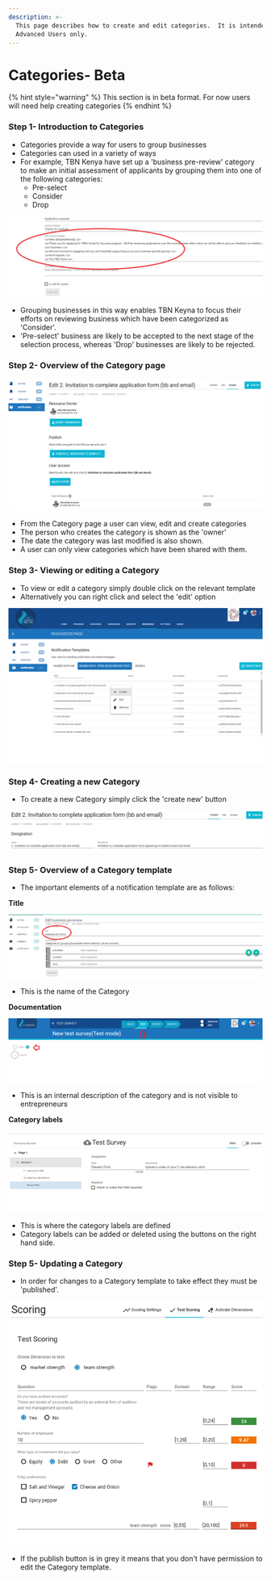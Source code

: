```yaml
---
description: >-
  This page describes how to create and edit categories.  It is intended for
  Advanced Users only.
---
```


# Categories- Beta

{% hint style="warning" %}
This section is in beta format.  For now users will need help creating categories
{% endhint %}

### Step 1- Introduction to Categories

* Categories provide a way for users to group businesses
* Categories can used in a variety of ways
* For example, TBN Kenya have set up a 'business pre-review' category to make an initial assessment of applicants by grouping them into one of the following categories:
  * Pre-select
  * Consider
  * Drop

![](../../../.gitbook/assets/image%20%28100%29.png)

* Grouping businesses in this way enables TBN Keyna to focus their efforts on reviewing business which have been categorized as 'Consider'.  
* 'Pre-select' business are likely to be accepted to the next stage of the selection process, whereas 'Drop' businesses are likely to be rejected. 

### Step 2- Overview of the Category page

![](../../../.gitbook/assets/image%20%2870%29.png)

* From the Category page a user can view, edit and create categories
* The person who creates the category is shown as the 'owner' 
* The date the category was last modified is also shown.
* A user can only view categories which have been shared with them.

### Step 3- Viewing or editing a Category

* To view or edit a category simply double click on the relevant template
* Alternatively you can right click and select the 'edit' option

![](../../../.gitbook/assets/image%20%28127%29.png)

### Step 4- Creating a new Category

* To create a new Category simply click the 'create new' button

![](../../../.gitbook/assets/image%20%28207%29.png)

### Step 5- Overview of a Category template

* The important elements of a notification template are as follows:

**Title** 

![](../../../.gitbook/assets/image%20%285%29.png)

* This is the name of the Category

**Documentation** 

![](../../../.gitbook/assets/image%20%28132%29.png)

* This is an internal description of the category and is not visible to entrepreneurs

**Category labels**

![](../../../.gitbook/assets/image%20%28145%29.png)

* This is where the category labels are defined
* Category labels can be added or deleted using the buttons on the right hand side.

### Step 5- Updating a Category

* In order for changes to a Category template to take effect they must be 'published'.

![](../../../.gitbook/assets/image%20%2882%29.png)

* If the publish button is in grey it means that you don't have permission to edit the Category template.



